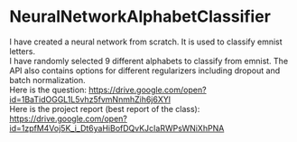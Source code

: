 # NeuralNetworkAlphabetClassifier
I have created a neural network from scratch. It is used to classify emnist letters. <br />
I have randomly selected 9 different alphabets to classify from emnist. The API also contains options for different regularizers including dropout and batch normalization. <br />
Here is the question: https://drive.google.com/open?id=1BaTidOGGL1L5vhz5fvmNnmhZih6j6XYl <br />
Here is the project report (best report of the class): https://drive.google.com/open?id=1zpfM4Voj5K_i_Dt6yaHiBofDQvKJcIaRWPsWNiXhPNA
